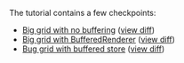 The tutorial contains a few checkpoints:

* [Big grid with no buffering][01] ([view diff][00-01])
* [Big grid with BufferedRenderer][02] ([view diff][01-02])
* [Bug grid with buffered store][03] ([view diff][02-03])

[01]: https://github.com/nelstrom/BigGrid/tree/01_big_grid
[02]: https://github.com/nelstrom/BigGrid/tree/02_big_grid_buffered_renderer
[03]: https://github.com/nelstrom/BigGrid/tree/03_big_grid_buffered_store
[00-01]: https://github.com/nelstrom/BigGrid/compare/00_new_app...01_big_grid
[01-02]: https://github.com/nelstrom/BigGrid/compare/01_big_grid...02_big_grid_buffered_renderer
[02-03]: https://github.com/nelstrom/BigGrid/compare/02_big_grid_buffered_renderer...03_big_grid_buffered_store
